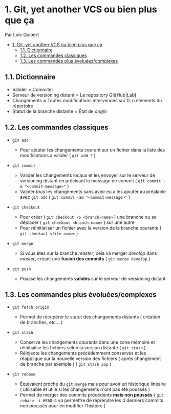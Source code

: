 # 1. Git, yet another VCS ou bien plus que ça

Par Loïc Guibert

<!-- TOC -->

- [1. Git, yet another VCS ou bien plus que ça](#1-git-yet-another-vcs-ou-bien-plus-que-ça)
  - [1.1. Dictionnaire](#11-dictionnaire)
  - [1.2. Les commandes classiques](#12-les-commandes-classiques)
  - [1.3. Les commandes plus évoluées/complexes](#13-les-commandes-plus-évoluéescomplexes)

<!-- /TOC -->

## 1.1. Dictionnaire

- Valider = Commiter
- Serveur de versioning distant = Le repository Git[Hub|Lab]
- Changements = Toutes modifications intervenues sur 0..n éléments du répertoire
- Statut de la branche distante = État de _origin_

## 1.2. Les commandes classiques

- `git add`
  - Pour ajouter les changements courant sur un fichier dans la liste des modifications à valider ( `git add *` )

- `git commit`
  - Valider les changements locaux et les envoyer sur le serveur de versioning distant en précisant le message de commit ( `git commit -m "<commit-message>"` )
  - Valider _tous_ les changements sans avoir eu à les ajouter au préalable avec `git add` ( `git commit -am "<commit-message>"` )

- `git checkout`
  - Pour créer ( `git checkout -b <branch-name>` ) une branche ou se déplacer ( `git checkout <branch-name>` ) sur une autre
  - Pour réinitialiser un fichier avec la version de la branche courante ( `git checkout <file-name>` )

- `git merge`
  - Si vous êtes sur la branche _master_, cela va merger _develop_ dans _master_, créant une __fusion des commits__ ( `git merge develop` )

- `git push`
  - Pousse les changements __validés__ sur le serveur de versioning distant

## 1.3. Les commandes plus évoluées/complexes

- `git fetch origin`
  - Permet de récupérer le statut des changements distants ( création de branches, etc... )

- `git stash`
  - Conserve les changements courants dans une zone mémoire et réinitialise les fichiers selon la version distante ( `git stash` )
  - Réinjecte les changements précédemment conservés et les réapplique sur la nouvelle version des fichiers ( après changement de branche par exemple ) ( `git stash pop` )

- `git rebase`
  - Équivalent proche du `git merge` mais pour avoir un historique linéaire ( utilisable et utile si les changements n'ont pas été poussés )
  - Permet de merger des commits précédents __mais non poussés__ ( `git rebase -i HEAD~4` va permettre de reprendre les 4 derniers commits non poussés pour en modifier l'histoire )
